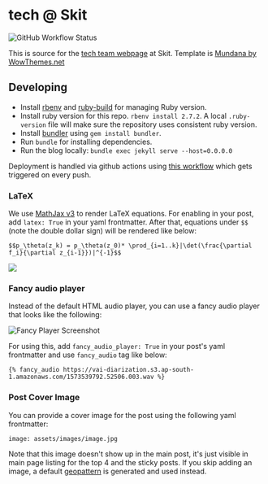 # tech @ Skit

![GitHub Workflow Status](https://img.shields.io/github/actions/workflow/status/skit-ai/tech/github-pages.yml?branch=master&style=flat-square)

This is source for the [tech team webpage][tech_blog] at Skit. Template is [Mundana by WowThemes.net][mundana]

## Developing

- Install [rbenv](https://github.com/rbenv/rbenv) and
  [ruby-build](https://github.com/rbenv/ruby-build) for managing Ruby version.
- Install ruby version for this repo. `rbenv install 2.7.2`. A local
  `.ruby-version` file will make sure the repository uses consistent ruby
  version.
- Install [bundler](https://bundler.io/) using `gem install bundler`.
- Run `bundle` for installing dependencies.
- Run the blog locally: `bundle exec jekyll serve --host=0.0.0.0`

Deployment is handled via github actions using [this workflow](./.github/workflows/github-pages.yml) which gets triggered on every push.

### LaTeX

We use [MathJax v3](https://www.mathjax.org/) to render LaTeX equations. For
enabling in your post, add `latex: True` in your yaml frontmatter. After that,
equations under `$$` (note the double dollar sign) will be rendered like below:

```
$$p_\theta(z_k) = p_\theta(z_0)* \prod_{i=1..k}|\det(\frac{\partial f_i}{\partial z_{i-1}})|^{-1}$$
```

![](./screens/latex.png)

### Fancy audio player

Instead of the default HTML audio player, you can use a fancy audio player that
looks like the following:

![Fancy Player Screenshot](./screens/fancy-player.png)

For using this, add `fancy_audio_player: True` in your post's yaml frontmatter
and use `fancy_audio` tag like below:

```
{% fancy_audio https://vai-diarization.s3.ap-south-1.amazonaws.com/1573539792.52506.003.wav %}
```

### Post Cover Image

You can provide a cover image for the post using the following yaml frontmatter:

```
image: assets/images/image.jpg
```

Note that this image doesn't show up in the main post, it's just visible in main
page listing for the top 4 and the sticky posts. If you skip adding an image, a
default [geopattern](https://github.com/jasonlong/geo_pattern) is generated and
used instead.

[tech_blog]: https://tech.skit.ai/
[mundana]: https://github.com/wowthemesnet/mundana-theme-jekyll
